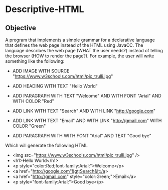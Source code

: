 # Descriptive-HTML
## Objective
A program that implements a simple grammar for a declarative language that defines the web page instead of the HTML using JavaCC.
The language describes the web page (WHAT the user needs?) instead of telling the browser (HOW to render the page?). For example, the user will write something like the following:

* ADD IMAGE WITH SOURCE "https://www.w3schools.com/html/pic_trulli.jpg"

* ADD HEADING WITH TEXT "Hello World"

* ADD PARAGRAPH WITH TEXT "Welcome" AND WITH FONT "Arial" AND WITH COLOR "Red"

* ADD LINK WITH TEXT "Search" AND WITH LINK "http://google.com"

* ADD LINK WITH TEXT "Email" AND WITH LINK "http://gmail.com" WITH COLOR "Green"

* ADD PARAGRAPH WITH WITH FONT "Arial" AND TEXT "Good bye"

Which will generate the following HTML
* &lt;img src="https://www.w3schools.com/html/pic_trulli.jpg" /&gt;
* &lt;h1>Hello World&lt;/h1&gt;
* &lt;p style="color:Red;font-family:Arial;"&gt;Welcome&lt;/p&gt;
* &lt;a href="http://google.com"&gt;Search&lt;/a&gt;
* &lt;a href="http://gmail.com" style="color:Green;"&gt;Email&lt;/a&gt;
* &lt;p style="font-family:Arial;"&gt;Good bye&lt;/p&gt;
